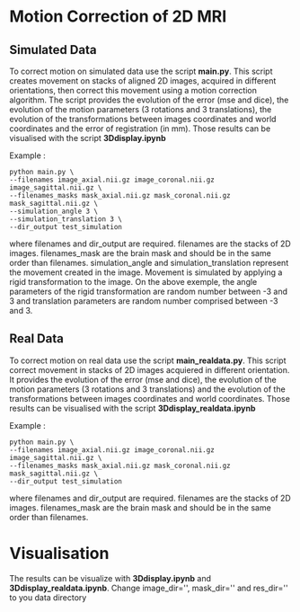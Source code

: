 # Motion Correction of 2D MRI
## Simulated Data

To correct motion on simulated data use the script **main.py**.  This script creates movement on stacks of aligned 2D images, acquired in different orientations, then correct this movement using a motion correction algorithm. The script provides the evolution of the error (mse and dice), the evolution of the motion parameters (3 rotations and 3 translations), the evolution of the transformations between images coordinates and world coordinates and the error of registration (in mm). Those results can be visualised with the script **3Ddisplay.ipynb**

Example : 
```
python main.py \
--filenames image_axial.nii.gz image_coronal.nii.gz image_sagittal.nii.gz \
--filenames_masks mask_axial.nii.gz mask_coronal.nii.gz mask_sagittal.nii.gz \
--simulation_angle 3 \
--simulation_translation 3 \
--dir_output test_simulation
```

where filenames and dir_output are required. filenames are the stacks of 2D images. filenames_mask are the brain mask and should be in the same order than filenames. simulation_angle  and simulation_translation represent the movement created in the image. Movement is simulated by applying a rigid transformation to the image. On the above exemple, the angle parameters of the rigid transformation are random number between -3 and 3 and translation parameters are random number comprised between -3 and 3.

## Real Data

To correct motion on real data use the script **main_realdata.py**. This script correct movement in stacks of 2D images acquiered in different orientation. It provides the evolution of the error (mse and dice), the evolution of the motion parameters (3 rotations and 3 translations) and the evolution of the transformations between images coordinates and world coordinates. Those results can be visualised with the script **3Ddisplay_realdata.ipynb**

Example : 
```
python main.py \
--filenames image_axial.nii.gz image_coronal.nii.gz image_sagittal.nii.gz \
--filenames_masks mask_axial.nii.gz mask_coronal.nii.gz mask_sagittal.nii.gz \
--dir_output test_simulation
```

where filenames and dir_output are required. filenames are the stacks of 2D images. filenames_mask are the brain mask and should be in the same order than filenames.

# Visualisation
The results can be visualize with **3Ddisplay.ipynb** and **3Ddisplay_realdata.ipynb**. Change image_dir='', mask_dir='' and res_dir='' to you data directory
